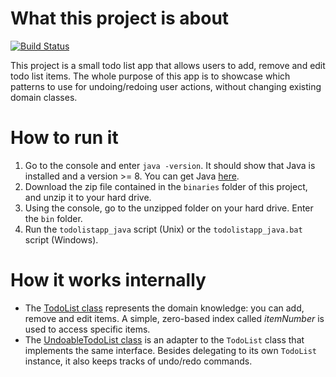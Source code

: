 # What this project is about
[![Build Status](https://travis-ci.org/bertilmuth/todolist.svg?branch=master)](https://travis-ci.org/bertilmuth/todolist)

This project is a small todo list app that allows users to add, remove and edit todo list items.
The whole purpose of this app is to showcase which patterns to use for undoing/redoing user actions,
without changing  existing domain classes.

# How to run it
1. Go to the console and enter `java -version`. It should show that Java is installed and a version >= 8. You can get Java [here](https://jdk.java.net/12/).
2. Download the zip file contained in the `binaries` folder of this project, and unzip it to your hard drive.
3. Using the console, go to the unzipped folder on your hard drive. Enter the `bin` folder. 
5. Run the `todolistapp_java` script (Unix) or the `todolistapp_java.bat` script (Windows).


# How it works internally
* The [TodoList class](https://github.com/bertilmuth/todolist/blob/master/src/main/java/todolist/domain/TodoList.java) represents the domain knowledge: you can add, remove and edit items. A simple, zero-based index called _itemNumber_ is used to access specific items. 
* The [UndoableTodoList class](https://github.com/bertilmuth/todolist/blob/master/src/main/java/todolist/domain/UndoableTodoList.java) is an adapter to the `TodoList` class that implements the same interface. Besides delegating to its own `TodoList` instance, it also keeps tracks of undo/redo commands.
